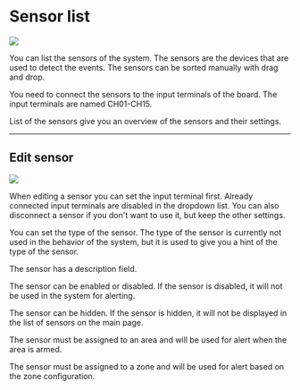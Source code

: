 # Sensor list
<img src="https://img.shields.io/badge/Access-User-orange?style=square">

You can list the sensors of the system. The sensors are the devices that are used
to detect the events. The sensors can be sorted manually with drag and drop.

You need to connect the sensors to the input terminals of the board. The input terminals are named CH01-CH15.

List of the sensors give you an overview of the sensors and their settings.

---

## Edit sensor
<img src="https://img.shields.io/badge/Access-Administrator-red?style=square">

When editing a sensor you can set the input terminal first. Already connected input terminals are disabled
in the dropdown list. You can also disconnect a sensor if you don't want to use it, but keep the other settings.

You can set the type of the sensor. The type of the sensor is currently not used in the behavior of the system, but it is used to give you a hint of the type of the sensor.

The sensor has a description field.

The sensor can be enabled or disabled. If the sensor is disabled, it will not be used in the system for alerting.

The sensor can be hidden. If the sensor is hidden, it will not be displayed in the list of sensors on the main page.

The sensor must be assigned to an area and will be used for alert when the area is armed.

The sensor must be assigned to a zone and will be used for alert based on the zone configuration.
